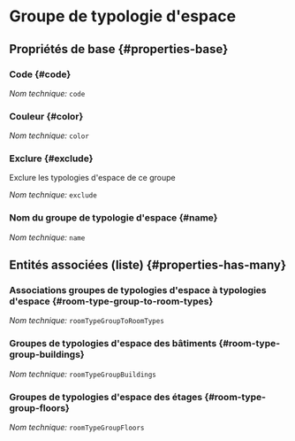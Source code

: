 # Groupe de typologie d'espace
<!--- THIS FILE IS GENERATED PLEASE DO NOT EDIT IT DIRECTLY --->



## Propriétés de base {#properties-base}

### Code {#code}



*Nom technique:* ```code```

### Couleur {#color}



*Nom technique:* ```color```

### Exclure {#exclude}

Exclure les typologies d'espace de ce groupe

*Nom technique:* ```exclude```

### Nom du groupe de typologie d'espace {#name}



*Nom technique:* ```name```




## Entités associées (liste) {#properties-has-many}

### Associations groupes de typologies d'espace à typologies d'espace {#room-type-group-to-room-types}



*Nom technique:* ```roomTypeGroupToRoomTypes```

### Groupes de typologies d'espace des bâtiments {#room-type-group-buildings}



*Nom technique:* ```roomTypeGroupBuildings```

### Groupes de typologies d'espace des étages {#room-type-group-floors}



*Nom technique:* ```roomTypeGroupFloors```




